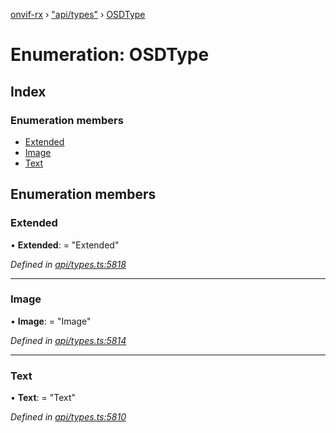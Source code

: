 [onvif-rx](../README.md) › ["api/types"](../modules/_api_types_.md) › [OSDType](_api_types_.osdtype.md)

# Enumeration: OSDType

## Index

### Enumeration members

* [Extended](_api_types_.osdtype.md#extended)
* [Image](_api_types_.osdtype.md#image)
* [Text](_api_types_.osdtype.md#text)

## Enumeration members

###  Extended

• **Extended**: = "Extended"

*Defined in [api/types.ts:5818](https://github.com/patrickmichalina/onvif-rx/blob/3e9b152/src/api/types.ts#L5818)*

___

###  Image

• **Image**: = "Image"

*Defined in [api/types.ts:5814](https://github.com/patrickmichalina/onvif-rx/blob/3e9b152/src/api/types.ts#L5814)*

___

###  Text

• **Text**: = "Text"

*Defined in [api/types.ts:5810](https://github.com/patrickmichalina/onvif-rx/blob/3e9b152/src/api/types.ts#L5810)*
